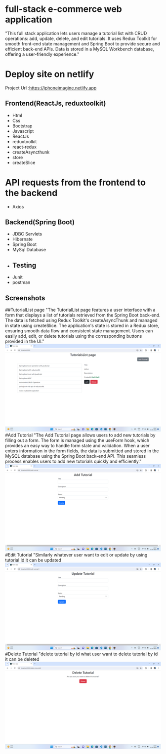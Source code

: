 # full-stack e-commerce web application
"This full stack application lets users manage a tutorial list with CRUD operations: add, update, delete, and edit tutorials. It uses Redux Toolkit for smooth front-end state management and Spring Boot to provide secure and efficient back-end APIs. Data is stored in a MySQL Workbench database, offering a user-friendly experience."
# Deploy site on netlify
Project Url :https://iphoneimagine.netlify.app
## Frontend(ReactJs, reduxtoolkit)
- Html
- Css
- Bootstrap
- Javascript
- ReactJs
- reduxtoolkit
- react-redux
- createAsyncthunk
- store
- createSlice
# API requests from the frontend to the backend
- Axios
## Backend(Spring Boot)
- JDBC Servlets
- Hibernate
- Spring Boot
- MySql Database
- ## Testing
- Junit
- postman
## Screenshots
##TutorialList page
"The TutorialList page features a user interface with a form that displays a list of tutorials retrieved from the Spring Boot back-end. The data is fetched using Redux Toolkit's createAsyncThunk and managed in state using createSlice. The application's state is stored in a Redux store, ensuring smooth data flow and consistent state management. Users can easily add, edit, or delete tutorials using the corresponding buttons provided in the UI."
![](https://github.com/bhaskar-nayak/tutorialList-fullstack-with-reduxtoolkit-and-springboot/blob/main/Screenshots/Screenshot%20(2).png)
#Add Tutorial
"The Add Tutorial page allows users to add new tutorials by filling out a form. The form is managed using the useForm hook, which provides an easy way to handle form state and validation. When a user enters information in the form fields, the data is submitted and stored in the MySQL database using the Spring Boot back-end API. This seamless process enables users to add new tutorials quickly and efficiently."
![](https://github.com/bhaskar-nayak/tutorialList-fullstack-with-reduxtoolkit-and-springboot/blob/main/Screenshots/Screenshot%20(5).png)
#Edit Tutorial
"Similarly whatever user want to edit or update by using tutorial Id it can be updated
![](https://github.com/bhaskar-nayak/tutorialList-fullstack-with-reduxtoolkit-and-springboot/blob/main/Screenshots/Screenshot%20(4).png)
#Delete Tutorial
"delete tutorial by id what user want to delete tutorial by id it can be deleted
![](https://github.com/bhaskar-nayak/tutorialList-fullstack-with-reduxtoolkit-and-springboot/blob/main/Screenshots/Screenshot%20(1).png)

